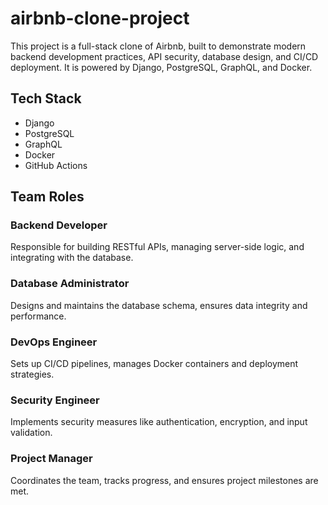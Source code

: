 # airbnb-clone-project

This project is a full-stack clone of Airbnb, built to demonstrate modern backend development practices, API security, database design, and CI/CD deployment. It is powered by Django, PostgreSQL, GraphQL, and Docker.

## Tech Stack
- Django
- PostgreSQL
- GraphQL
- Docker
- GitHub Actions
  
## Team Roles

### Backend Developer
Responsible for building RESTful APIs, managing server-side logic, and integrating with the database.

### Database Administrator
Designs and maintains the database schema, ensures data integrity and performance.

### DevOps Engineer
Sets up CI/CD pipelines, manages Docker containers and deployment strategies.

### Security Engineer
Implements security measures like authentication, encryption, and input validation.

### Project Manager
Coordinates the team, tracks progress, and ensures project milestones are met.
